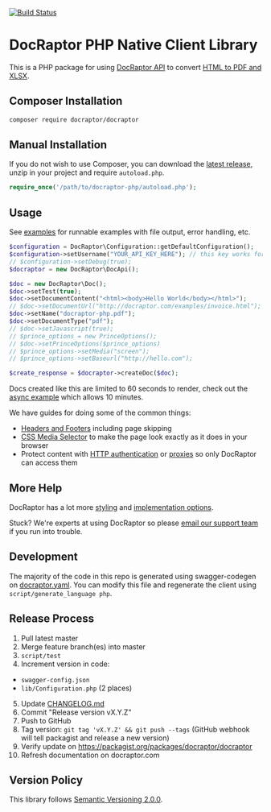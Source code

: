 [![Build Status](https://travis-ci.org/DocRaptor/docraptor-php.svg?branch=master)](https://travis-ci.org/DocRaptor/docraptor-php)

# DocRaptor PHP Native Client Library

This is a PHP package for using [DocRaptor API](https://docraptor.com/documentation) to convert [HTML to PDF and XLSX](https://docraptor.com).


## Composer Installation

```bash
composer require docraptor/docraptor
```

## Manual Installation

If you do not wish to use Composer, you can download the [latest
release](https://github.com/docraptor/docraptor-php/releases), unzip in your project and require `autoload.php`.


```php
require_once('/path/to/docraptor-php/autoload.php');
```


## Usage

See [examples](examples/) for runnable examples with file output, error handling, etc.

```php
$configuration = DocRaptor\Configuration::getDefaultConfiguration();
$configuration->setUsername("YOUR_API_KEY_HERE"); // this key works for test documents
// $configuration->setDebug(true);
$docraptor = new DocRaptor\DocApi();

$doc = new DocRaptor\Doc();
$doc->setTest(true);                                                   // test documents are free but watermarked
$doc->setDocumentContent("<html><body>Hello World</body></html>");     // supply content directly
// $doc->setDocumentUrl("http://docraptor.com/examples/invoice.html"); // or use a url
$doc->setName("docraptor-php.pdf");                                    // help you find a document later
$doc->setDocumentType("pdf");                                          // pdf or xls or xlsx
// $doc->setJavascript(true);                                          // enable JavaScript processing
// $prince_options = new PrinceOptions();                              // pdf-specific options
// $doc->setPrinceOptions($prince_options)
// $prince_options->setMedia("screen");                                // use screen styles instead of print styles
// $prince_options->setBaseurl("http://hello.com");                    // pretend URL when using document_content

$create_response = $docraptor->createDoc($doc);
```

Docs created like this are limited to 60 seconds to render, check out the [async example](examples/async.php) which allows 10 minutes.


We have guides for doing some of the common things:

* [Headers and Footers](https://docraptor.com/documentation/style#pdf-headers-footers) including page skipping
* [CSS Media Selector](https://docraptor.com/documentation/api#api_basic_pdf) to make the page look exactly as it does in your browser
* Protect content with [HTTP authentication](https://docraptor.com/documentation/api#api_http_user) or [proxies](https://docraptor.com/documentation/api#api_http_proxy) so only DocRaptor can access them


## More Help

DocRaptor has a lot more [styling](https://docraptor.com/documentation/style) and [implementation options](https://docraptor.com/documentation/api).

Stuck? We're experts at using DocRaptor so please [email our support team](mailto:support@docraptor.com) if you run into trouble.


## Development

The majority of the code in this repo is generated using swagger-codegen on [docraptor.yaml](docraptor.yaml). You can modify this file and regenerate the client using `script/generate_language php`.


## Release Process

1. Pull latest master
2. Merge feature branch(es) into master
3. `script/test`
4. Increment version in code:
  - `swagger-config.json`
  - `lib/Configuration.php` (2 places)
5. Update [CHANGELOG.md](CHANGELOG.md)
6. Commit "Release version vX.Y.Z"
7. Push to GitHub
8. Tag version: `git tag 'vX.Y.Z' && git push --tags` (GitHub webhook will tell packagist and release a new version)
9. Verify update on https://packagist.org/packages/docraptor/docraptor
10. Refresh documentation on docraptor.com


## Version Policy

This library follows [Semantic Versioning 2.0.0](http://semver.org).
